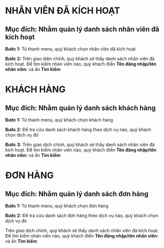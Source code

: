 # NHÂN VIÊN ĐÃ KÍCH HOẠT

## Mục đích: Nhằm quản lý danh sách nhân viên đã kích hoạt

**Bước 1:** Từ thanh menu, quý khách chọn nhân viên đã kích hoạt
 
 
**Bước 2:** Trên giao diện chính, quý khách sẽ thấy danh sách nhân viên đã kích hoạt. Để tìm kiếm nhân viên nào, quý khách điền **Tên đăng nhập/tên nhân viên:** và ấn **Tìm kiếm**
  

# KHÁCH HÀNG

## Mục đích: Nhằm quản lý danh sách khách hàng

**Bước 1:** Từ thanh menu, quý khách chọn khách hàng
 
**Bước 2:** Để tra cứu danh sách khách hàng theo dịch vụ nào, quý khách chọn dịch vụ đó
 
**Bước 3:** Trên giao dịch chính, quý khách sẽ thấy danh sách nhân viên đã kích hoạt. Để tìm kiếm nhân viên nào, quý khách điền **Tên đăng nhập/tên nhân viên:** và ấn **Tìm kiếm**
 

# ĐƠN HÀNG

## Mục đích: Nhằm quản lý danh sách đơn hàng

**Bước 1:** Từ thanh menu, quý khách chọn đơn hàng
 
**Bước 2:** Để tra cứu danh sách đơn hàng theo dịch vụ nào, quý khách chọn dịch vụ đó
 
Trên giao dịch chính, quý khách sẽ thấy danh sách nhân viên đã kích hoạt. Để tìm kiếm nhân viên nào, quý khách điền **Tên đăng nhập/tên nhân viên:** và ấn **Tìm kiếm**
 
